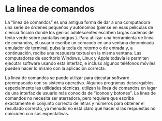 [Title]: # (Herramienta de línea de comandos)
[Order]: # (22)

# La línea de comandos 

La "línea de comandos" es una antigua forma de dar a una computadora una serie de órdenes pequeños y autónomos (piense en esas películas de ciencia ficción donde los genios adolescentes escriben largas cadenas de texto verde sobre pantallas negras ). Para utilizar una herramienta de línea de comandos, el usuario escribe un comando en una ventana denominada emulador de terminal, pulsa la tecla de retorno o de entrada y, a continuación, recibe una respuesta textual en la misma ventana. Las computadoras de escritorio Windows, Linux y Apple todavía le permiten ejecutar software usando esta interfaz, e incluso algunos teléfonos móviles pueden hacer lo mismo con la aplicación correcta.

La línea de comandos se puede utilizar para ejecutar software preempacado con su sistema operativo. Algunos programas descargables, especialmente las utilidades técnicas, utilizan la línea de comandos en lugar de una interfaz de usuario más conocida de "iconos y botones". La línea de comandos no necesita ser aterradora, pero requiere que escriba exactamente el conjunto correcto de letras y números para obtener el resultado correcto, ya menudo no está claro qué hacer si las respuestas no coinciden con sus expectativas.